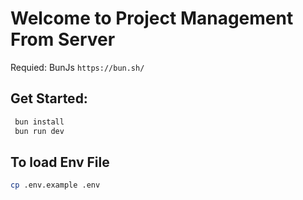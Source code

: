 # Welcome to Project Management From Server

Requied: BunJs `https://bun.sh/`
## Get Started: 
```bash
 bun install
 bun run dev
```

## To load Env File
```bash
cp .env.example .env
```
